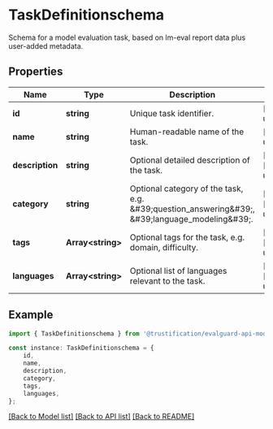 # TaskDefinitionschema

Schema for a model evaluation task, based on lm-eval report data plus user-added metadata.

## Properties

Name | Type | Description | Notes
------------ | ------------- | ------------- | -------------
**id** | **string** | Unique task identifier. | [default to undefined]
**name** | **string** | Human-readable name of the task. | [default to undefined]
**description** | **string** | Optional detailed description of the task. | [optional] [default to undefined]
**category** | **string** | Optional category of the task, e.g. \&#39;question_answering\&#39;, \&#39;language_modeling\&#39;. | [optional] [default to undefined]
**tags** | **Array&lt;string&gt;** | Optional tags for the task, e.g. domain, difficulty. | [optional] [default to undefined]
**languages** | **Array&lt;string&gt;** | Optional list of languages relevant to the task. | [optional] [default to undefined]

## Example

```typescript
import { TaskDefinitionschema } from '@trustification/evalguard-api-model';

const instance: TaskDefinitionschema = {
    id,
    name,
    description,
    category,
    tags,
    languages,
};
```

[[Back to Model list]](../README.md#documentation-for-models) [[Back to API list]](../README.md#documentation-for-api-endpoints) [[Back to README]](../README.md)
